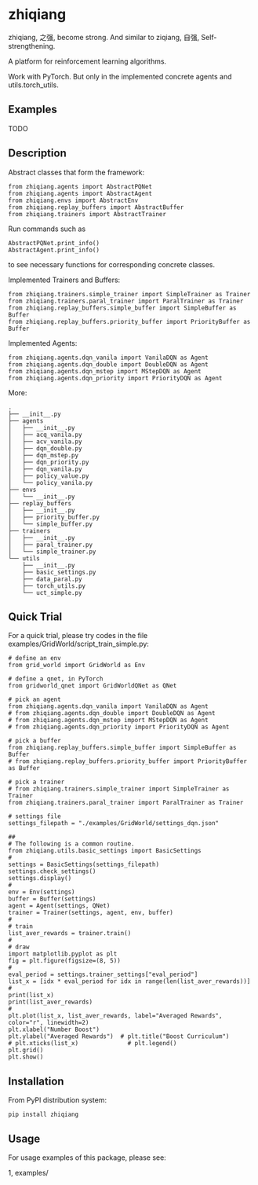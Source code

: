 # zhiqiang

zhiqiang, 之强, become strong. And similar to ziqiang, 自强, Self-strengthening.

A platform for reinforcement learning algorithms.

Work with PyTorch. But only in the implemented concrete agents and utils.torch_utils.


## Examples

TODO


## Description

Abstract classes that form the framework:
```
from zhiqiang.agents import AbstractPQNet
from zhiqiang.agents import AbstractAgent
from zhiqiang.envs import AbstractEnv
from zhiqiang.replay_buffers import AbstractBuffer
from zhiqiang.trainers import AbstractTrainer
```

Run commands such as
```
AbstractPQNet.print_info()
AbstractAgent.print_info()
```
to see necessary functions for corresponding concrete classes.


Implemented Trainers and Buffers:
```
from zhiqiang.trainers.simple_trainer import SimpleTrainer as Trainer
from zhiqiang.trainers.paral_trainer import ParalTrainer as Trainer
from zhiqiang.replay_buffers.simple_buffer import SimpleBuffer as Buffer
from zhiqiang.replay_buffers.priority_buffer import PriorityBuffer as Buffer
```

Implemented Agents:
```
from zhiqiang.agents.dqn_vanila import VanilaDQN as Agent
from zhiqiang.agents.dqn_double import DoubleDQN as Agent
from zhiqiang.agents.dqn_mstep import MStepDQN as Agent
from zhiqiang.agents.dqn_priority import PriorityDQN as Agent
```

More:
```
.
├── __init__.py
├── agents
│   ├── __init__.py
│   ├── acq_vanila.py
│   ├── acv_vanila.py
│   ├── dqn_double.py
│   ├── dqn_mstep.py
│   ├── dqn_priority.py
│   ├── dqn_vanila.py
│   ├── policy_value.py
│   └── policy_vanila.py
├── envs
│   └── __init__.py
├── replay_buffers
│   ├── __init__.py
│   ├── priority_buffer.py
│   └── simple_buffer.py
├── trainers
│   ├── __init__.py
│   ├── paral_trainer.py
│   └── simple_trainer.py
└── utils
    ├── __init__.py
    ├── basic_settings.py
    ├── data_paral.py
    ├── torch_utils.py
    └── uct_simple.py
```

## Quick Trial

For a quick trial, please try codes in the file examples/GridWorld/script_train_simple.py:

```
# define an env
from grid_world import GridWorld as Env

# define a qnet, in PyTorch
from gridworld_qnet import GridWorldQNet as QNet

# pick an agent
from zhiqiang.agents.dqn_vanila import VanilaDQN as Agent
# from zhiqiang.agents.dqn_double import DoubleDQN as Agent
# from zhiqiang.agents.dqn_mstep import MStepDQN as Agent
# from zhiqiang.agents.dqn_priority import PriorityDQN as Agent

# pick a buffer
from zhiqiang.replay_buffers.simple_buffer import SimpleBuffer as Buffer
# from zhiqiang.replay_buffers.priority_buffer import PriorityBuffer as Buffer

# pick a trainer
# from zhiqiang.trainers.simple_trainer import SimpleTrainer as Trainer
from zhiqiang.trainers.paral_trainer import ParalTrainer as Trainer

# settings file
settings_filepath = "./examples/GridWorld/settings_dqn.json"

##
# The following is a common routine.
from zhiqiang.utils.basic_settings import BasicSettings
#
settings = BasicSettings(settings_filepath)
settings.check_settings()
settings.display()
#
env = Env(settings)
buffer = Buffer(settings)
agent = Agent(settings, QNet)
trainer = Trainer(settings, agent, env, buffer)
#
# train
list_aver_rewards = trainer.train()
#
# draw
import matplotlib.pyplot as plt
fig = plt.figure(figsize=(8, 5))
#
eval_period = settings.trainer_settings["eval_period"]
list_x = [idx * eval_period for idx in range(len(list_aver_rewards))]
#
print(list_x)
print(list_aver_rewards)
#
plt.plot(list_x, list_aver_rewards, label="Averaged Rewards", color="r", linewidth=2)
plt.xlabel("Number Boost")
plt.ylabel("Averaged Rewards")  # plt.title("Boost Curriculum")
# plt.xticks(list_x)              # plt.legend()
plt.grid()
plt.show()
```

## Installation

From PyPI distribution system:

```
pip install zhiqiang
```

## Usage

For usage examples of this package, please see:

1, examples/

</br>
